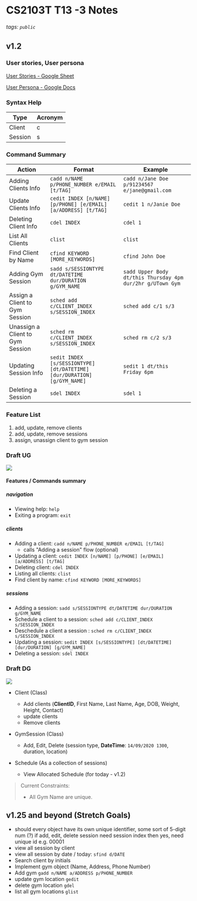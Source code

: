 # CS2103T T13 -3 Notes

###### tags: `public`

## v1.2 

### User stories, User persona

[User Stories - Google Sheet](https://docs.google.com/spreadsheets/d/1Wnxh09G_kulcrVm8KdVAO8Plp0QbcuYURpJgDAsRJ8A/edit?usp=sharing)

[User Persona - Google Docs](https://docs.google.com/document/d/10sCbxKIGwXaMuc7OAX-FBAqKdgKGCFyxBUurQ1taiLY/edit?usp=sharing)


### Syntax Help
| Type     | Acronym  | 
| -------- | -------- | 
| Client   | c        | 
| Session  | s        |

### Command Summary 
| Action | Format | Example | 
| -------| -------| --------| 
|Adding Clients  Info| `cadd n/NAME p/PHONE_NUMBER e/EMAIL [t/TAG]`| `cadd n/Jane Doe p/91234567 e/jane@gmail.com`|
|Update Clients Info | `cedit INDEX [n/NAME] [p/PHONE] [e/EMAIL] [a/ADDRESS] [t/TAG]`| `cedit 1 n/Janie Doe`|
|Deleting Client Info |`cdel INDEX` |`cdel 1`|
|List All Clients | `clist`  |  `clist`  |
|Find Client by Name | `cfind KEYWORD [MORE_KEYWORDS]`| `cfind John Doe`|
|Adding Gym Session |`sadd s/SESSIONTYPE dt/DATETIME dur/DURATION g/GYM_NAME` | `sadd Upper Body dt/this Thursday 4pm dur/2hr g/UTown Gym`|
|Assign a Client to Gym Session  |`sched add c/CLIENT_INDEX s/SESSION_INDEX`| `sched add c/1 s/3`|
|Unassign a Client to Gym Session |`sched rm c/CLIENT_INDEX s/SESSION_INDEX`  | `sched rm c/2 s/3` |
|Updating Session Info |`sedit INDEX [s/SESSIONTYPE] [dt/DATETIME] [dur/DURATION] [g/GYM_NAME]`| `sedit 1 dt/this Friday 6pm`|
|Deleting a Session |`sdel INDEX` | `sdel 1`|



### Feature List
1. add, update, remove clients
2. add, update, remove sessions
3. assign, unassign client to gym session

### Draft UG
![](https://i.imgur.com/6V6yt9b.png)

#### Features / Commands summary

##### navigation
- Viewing help: `help`
- Exiting a program: `exit`



##### clients
- Adding a client: `cadd n/NAME p/PHONE_NUMBER e/EMAIL [t/TAG]`
    - calls "Adding a session" flow (optional)
- Updating a client:  `cedit INDEX [n/NAME] [p/PHONE] [e/EMAIL] [a/ADDRESS] [t/TAG]`
- Deleting client: `cdel INDEX`
- Listing all clients: `clist`
- Find client by name: `cfind KEYWORD [MORE_KEYWORDS]`

##### sessions
- Adding a session: `sadd s/SESSIONTYPE dt/DATETIME dur/DURATION g/GYM_NAME`
- Schedule a client to a session: `sched add c/CLIENT_INDEX s/SESSION_INDEX`
- Deschedule a client a session : `sched rm c/CLIENT_INDEX s/SESSION_INDEX` 
- Updating a session: `sedit INDEX [s/SESSIONTYPE] [dt/DATETIME] [dur/DURATION] [g/GYM_NAME]`
- Deleting a session: `sdel INDEX`

### Draft DG
![](https://i.imgur.com/XahU2X1.png)




- Client (Class)
    - Add clients (**ClientID**, First Name, Last Name, Age, DOB, Weight, Height, Contact)
    - update clients
    - Remove clients

- GymSession (Class)
    - Add, Edit, Delete (session type, **DateTime**: `14/09/2020 1300`, duration, location)

- Schedule (As a collection of sessions)
    - View Allocated Schedule (for today - v1.2)



> Current Constraints: 
> * All Gym Name are unique. 


## v1.25 and beyond (Stretch Goals)
- should every object have its own unique identifier, some sort of 5-digit num (?) if add, edit, delete session need session index then yes, need unique id e.g. 00001
- view all session by client
- view all session by date / today: `sfind d/DATE`
- Search client by initials 
- Implement gym object (Name, Address, Phone Number)
- Add gym `gadd n/NAME a/ADDRESS p/PHONE_NUMBER`
- update gym location `gedit`
- delete gym location `gdel`
- list all gym locations `glist`